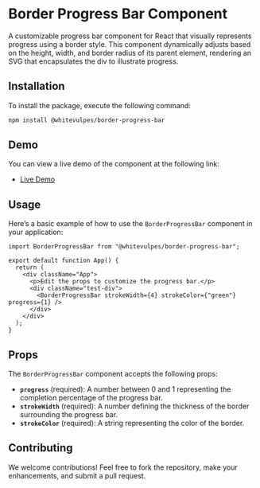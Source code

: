 # Border Progress Bar Component

A customizable progress bar component for React that visually represents progress using a border style. This component dynamically adjusts based on the height, width, and border radius of its parent element, rendering an SVG that encapsulates the div to illustrate progress.

## Installation

To install the package, execute the following command:

```bash
npm install @whitevulpes/border-progress-bar
```

## Demo

You can view a live demo of the component at the following link:

- [Live Demo](https://codesandbox.io/p/sandbox/r7ctk3)

## Usage

Here’s a basic example of how to use the `BorderProgressBar` component in your application:

```tsx
import BorderProgressBar from "@whitevulpes/border-progress-bar";

export default function App() {
  return (
    <div className="App">
      <p>Edit the props to customize the progress bar.</p>
      <div className="test-div">
        <BorderProgressBar strokeWidth={4} strokeColor={"green"} progress={1} />
      </div>
    </div>
  );
}
```

## Props

The `BorderProgressBar` component accepts the following props:

- **`progress`** (required): A number between 0 and 1 representing the completion percentage of the progress bar.
- **`strokeWidth`** (required): A number defining the thickness of the border surrounding the progress bar.
- **`strokeColor`** (required): A string representing the color of the border.

## Contributing

We welcome contributions! Feel free to fork the repository, make your enhancements, and submit a pull request.
